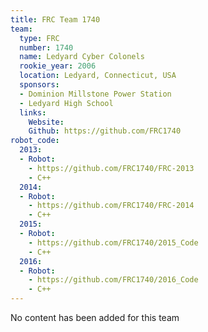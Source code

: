 ```yaml
---
title: FRC Team 1740
team:
  type: FRC
  number: 1740
  name: Ledyard Cyber Colonels
  rookie_year: 2006
  location: Ledyard, Connecticut, USA
  sponsors:
  - Dominion Millstone Power Station
  - Ledyard High School
  links:
    Website: 
    Github: https://github.com/FRC1740
robot_code:
  2013:
  - Robot:
    - https://github.com/FRC1740/FRC-2013
    - C++
  2014:
  - Robot:
    - https://github.com/FRC1740/FRC-2014
    - C++
  2015:
  - Robot:
    - https://github.com/FRC1740/2015_Code
    - C++
  2016:
  - Robot:
    - https://github.com/FRC1740/2016_Code
    - C++
---
```


No content has been added for this team
